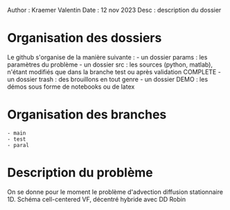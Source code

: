 Author : Kraemer Valentin 
Date : 12 nov 2023 
Desc : description du dossier


# Organisation des dossiers 

Le github s'organise de la manière suivante : 
    - un dossier params : les paramètres du problème 
    - un dossier src : les sources (python, matlab), n'étant modifiés que dans la branche test ou après validation COMPLETE 
    - un dossier trash : des brouillons en tout genre
    - un dossier DEMO : les démos sous forme de notebooks ou de latex


# Organisation des branches 
    - main
    - test
    - paral

# Description du problème 

On se donne pour le moment le problème d'advection diffusion stationnaire 1D. 
Schéma cell-centered VF, décentré hybride avec DD Robin 